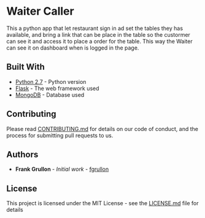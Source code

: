 # Waiter Caller

This a python app that let restaurant sign in ad set the tables they has available, and bring a link that can be place in the table so the custormer can see it and access it to place a order for the table. This way the Waiter can see it on dashboard when is logged in the page. 

## Built With

* [Python 2.7](https://www.python.org/download/releases/2.7/) - Python version
* [Flask](http://flask.pocoo.org/) - The web framework used
* [MongoDB](https://docs.mongodb.com/?_ga=2.75266386.1332596309.1505162638-2020939278.1505162638) - Database used


## Contributing

Please read [CONTRIBUTING.md](https://gist.github.com/PurpleBooth/b24679402957c63ec426) for details on our code of conduct, and the process for submitting pull requests to us.


## Authors

* **Frank Grullon** - *Initial work* - [fgrullon](https://github.com/fgrullon)


## License

This project is licensed under the MIT License - see the [LICENSE.md](LICENSE.md) file for details


